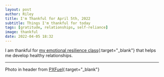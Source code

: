 ```yaml
---
layout: post
author: Riley
title: I'm Thankful for April 5th, 2022
subtitle: Things I'm thankful for today
tags: [gratitude, relationships, self-reliance]
image: thankful
date: 2022-04-05 18:32
---
```


I am thankful for [my emotional resilience class](https://www.churchofjesuschrist.org/study/manual/emotional-resilience-for-self-reliance?lang=eng){:target="_blank"} that helps me develop healthy relationships.

* * *

Photo in header from [PXFuel](https://www.pxfuel.com/en/free-photo-orwoa){:target="_blank"}
